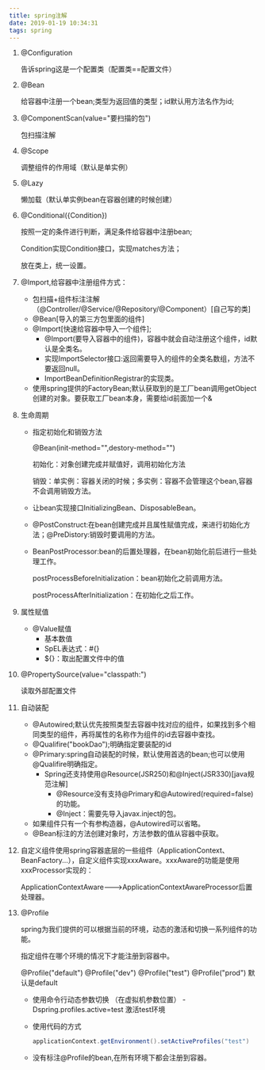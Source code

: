 ```yaml
---
title: spring注解
date: 2019-01-19 10:34:31
tags: spring
---
```


1. @Configuration

   告诉spring这是一个配置类（配置类==配置文件）

2. @Bean

   给容器中注册一个bean;类型为返回值的类型；id默认用方法名作为id;

3. @ComponentScan(value="要扫描的包")

   包扫描注解

   <!--more-->

4. @Scope

   调整组件的作用域（默认是单实例）

5. @Lazy

   懒加载（默认单实例bean在容器创建的时候创建）

6. @Conditional({Condition})

   按照一定的条件进行判断，满足条件给容器中注册bean;

   Condition实现Condition接口，实现matches方法；

   放在类上，统一设置。

7. @Import,给容器中注册组件方式：

   * 包扫描+组件标注注解（@Controller/@Service/@Repository/@Component）[自己写的类]
   * @Bean[导入的第三方包里面的组件]
   * @Import[快速给容器中导入一个组件]; 
     * @Import(要导入容器中的组件)，容器中就会自动注册这个组件，id默认是全类名。
     * 实现ImportSelector接口:返回需要导入的组件的全类名数组，方法不要返回null。
     * ImportBeanDefinitionRegistrar的实现类。
   * 使用spring提供的FactoryBean;默认获取到的是工厂bean调用getObject创建的对象。要获取工厂bean本身，需要给id前面加一个&

8. 生命周期

   - 指定初始化和销毁方法

     @Bean(init-method="",destory-method="")

     初始化：对象创建完成并赋值好，调用初始化方法

     销毁：单实例：容器关闭的时候；多实例：容器不会管理这个bean,容器不会调用销毁方法。

   - 让bean实现接口InitializingBean、DisposableBean。

   - @PostConstruct:在bean创建完成并且属性赋值完成，来进行初始化方法；@PreDistory:销毁时要调用的方法。

   - BeanPostProcessor:bean的后置处理器，在bean初始化前后进行一些处理工作。

     postProcessBeforeInitialization：bean初始化之前调用方法。

     postProcessAfterInitialization：在初始化之后工作。

9. 属性赋值

   * @Value赋值
     * 基本数值
     * SpEL表达式：#{}
     * ${}：取出配置文件中的值

10. @PropertySource(value="classpath:")

    读取外部配置文件

11. 自动装配

    * @Autowired;默认优先按照类型去容器中找对应的组件，如果找到多个相同类型的组件，再将属性的名称作为组件的id去容器中查找。
    * @Qualifire("bookDao");明确指定要装配的id
    * @Primary:spring自动装配的时候，默认使用首选的bean;也可以使用@Qualifire明确指定。
      * Spring还支持使用@Resource(JSR250)和@Inject(JSR330)[java规范注解]
        * @Resource没有支持@Primary和@Autowired(required=false)的功能。
        * @Inject：需要先导入javax.inject的包。
    * 如果组件只有一个有参构造器，@Autowired可以省略。
    * @Bean标注的方法创建对象时，方法参数的值从容器中获取。

12. 自定义组件使用spring容器底层的一些组件（ApplicationContext、BeanFactory...），自定义组件实现xxxAware。xxxAware的功能是使用xxxProcessor实现的：

    ApplicationContextAware--->ApplicationContextAwareProcessor后置处理器。

13. @Profile

    spring为我们提供的可以根据当前的环境，动态的激活和切换一系列组件的功能。

    指定组件在哪个环境的情况下才能注册到容器中。

    @Profile("default")  @Profile("dev")  @Profile("test")  @Profile("prod")   默认是default

    *  使用命令行动态参数切换 （在虚拟机参数位置）  -Dspring.profiles.active=test   激活test环境

    * 使用代码的方式 

      ```java
      applicationContext.getEnvironment().setActiveProfiles("test")
      ```

    * 没有标注@Profile的bean,在所有环境下都会注册到容器。